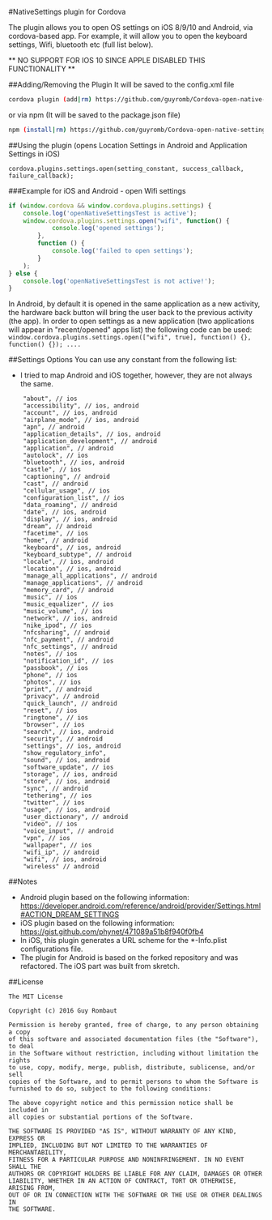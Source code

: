 #NativeSettings plugin for Cordova

The plugin allows you to open OS settings on iOS 8/9/10 and Android, via cordova-based app. For example, it will allow you to open the keyboard settings, Wifi, bluetooth etc (full list below).

** NO SUPPORT FOR IOS 10 SINCE APPLE DISABLED THIS FUNCTIONALITY **

##Adding/Removing the Plugin 
It will be saved to the config.xml file

```bash
cordova plugin (add|rm) https://github.com/guyromb/Cordova-open-native-settings.git --save
```

or via npm (It will be saved to the package.json file)

```bash
npm (install|rm) https://github.com/guyromb/Cordova-open-native-settings.git --save
```

##Using the plugin (opens Location Settings in Android and Application Settings in iOS)

```
cordova.plugins.settings.open(setting_constant, success_callback, failure_callback);
```

###Example for iOS and Android - open Wifi settings

```js
if (window.cordova && window.cordova.plugins.settings) {
    console.log('openNativeSettingsTest is active');
    window.cordova.plugins.settings.open("wifi", function() {
            console.log('opened settings');
        },
        function () {
            console.log('failed to open settings');
        }
    );
} else {
    console.log('openNativeSettingsTest is not active!');
}
```

In Android, by default it is opened in the same application as a new activity, the hardware back button will bring the user back to the previous activity (the app). In order to open settings as a new application (two applications will appear in "recent/opened" apps list) the following code can be used:
`window.cordova.plugins.settings.open(["wifi", true], function() {}, function() {}); ....`

##Settings Options
You can use any constant from the following list:
* I tried to map Android and iOS together, however, they are not always the same.

```
    "about", // ios
    "accessibility", // ios, android
    "account", // ios, android
    "airplane_mode", // ios, android
    "apn", // android
    "application_details", // ios, android
    "application_development", // android
    "application", // android
    "autolock", // ios
    "bluetooth", // ios, android
    "castle", // ios
    "captioning", // android
    "cast", // android
    "cellular_usage", // ios
    "configuration_list", // ios
    "data_roaming", // android
    "date", // ios, android
    "display", // ios, android
    "dream", // android
    "facetime", // ios
    "home", // android
    "keyboard", // ios, android
    "keyboard_subtype", // android
    "locale", // ios, android
    "location", // ios, android
    "manage_all_applications", // android
    "manage_applications", // android
    "memory_card", // android
    "music", // ios
    "music_equalizer", // ios
    "music_volume", // ios
    "network", // ios, android
    "nike_ipod", // ios
    "nfcsharing", // android
    "nfc_payment", // android
    "nfc_settings", // android
    "notes", // ios
    "notification_id", // ios
    "passbook", // ios
    "phone", // ios
    "photos", // ios
    "print", // android
    "privacy", // android
    "quick_launch", // android
    "reset", // ios
    "ringtone", // ios
    "browser", // ios
    "search", // ios, android
    "security", // android
    "settings", // ios, android
    "show_regulatory_info",
    "sound", // ios, android
    "software_update", // ios
    "storage", // ios, android
    "store", // ios, android
    "sync", // android
    "tethering", // ios
    "twitter", // ios
    "usage", // ios, android
    "user_dictionary", // android
    "video", // ios
    "voice_input", // android
    "vpn", // ios
    "wallpaper", // ios
    "wifi_ip", // android
    "wifi", // ios, android
    "wireless" // android
```

##Notes
* Android plugin based on the following information: https://developer.android.com/reference/android/provider/Settings.html#ACTION_DREAM_SETTINGS
* iOS plugin based on the following information: https://gist.github.com/phynet/471089a51b8f940f0fb4
* In iOS, this plugin generates a URL scheme for the *-Info.plist configurations file.
* The plugin for Android is based on the forked repository and was refactored. The iOS part was built from skretch.

##License
```
The MIT License

Copyright (c) 2016 Guy Rombaut

Permission is hereby granted, free of charge, to any person obtaining a copy
of this software and associated documentation files (the "Software"), to deal
in the Software without restriction, including without limitation the rights
to use, copy, modify, merge, publish, distribute, sublicense, and/or sell
copies of the Software, and to permit persons to whom the Software is
furnished to do so, subject to the following conditions:

The above copyright notice and this permission notice shall be included in
all copies or substantial portions of the Software.

THE SOFTWARE IS PROVIDED "AS IS", WITHOUT WARRANTY OF ANY KIND, EXPRESS OR
IMPLIED, INCLUDING BUT NOT LIMITED TO THE WARRANTIES OF MERCHANTABILITY,
FITNESS FOR A PARTICULAR PURPOSE AND NONINFRINGEMENT. IN NO EVENT SHALL THE
AUTHORS OR COPYRIGHT HOLDERS BE LIABLE FOR ANY CLAIM, DAMAGES OR OTHER
LIABILITY, WHETHER IN AN ACTION OF CONTRACT, TORT OR OTHERWISE, ARISING FROM,
OUT OF OR IN CONNECTION WITH THE SOFTWARE OR THE USE OR OTHER DEALINGS IN
THE SOFTWARE.
```
